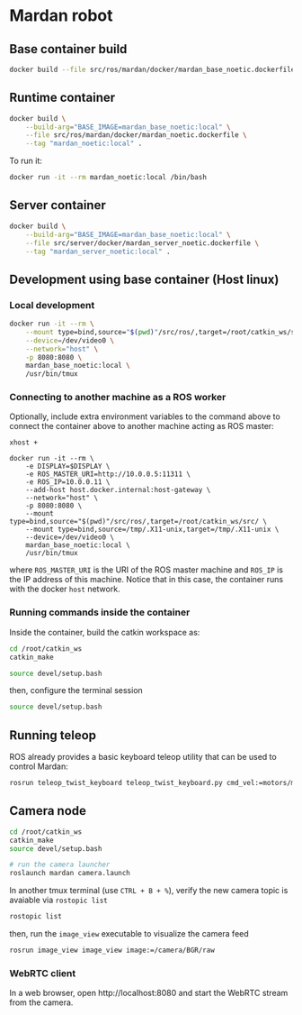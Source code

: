 # Mardan robot

## Base container build

```bash
docker build --file src/ros/mardan/docker/mardan_base_noetic.dockerfile --tag "mardan_base_noetic:local" .
```

## Runtime container

```bash
docker build \
    --build-arg="BASE_IMAGE=mardan_base_noetic:local" \
    --file src/ros/mardan/docker/mardan_noetic.dockerfile \
    --tag "mardan_noetic:local" .
```

To run it:

```bash
docker run -it --rm mardan_noetic:local /bin/bash
```

## Server container

```bash
docker build \
    --build-arg="BASE_IMAGE=mardan_base_noetic:local" \
    --file src/server/docker/mardan_server_noetic.dockerfile \
    --tag "mardan_server_noetic:local" .
```

## Development using base container (Host linux)

### Local development

```bash
docker run -it --rm \
    --mount type=bind,source="$(pwd)"/src/ros/,target=/root/catkin_ws/src/ \
    --device=/dev/video0 \
    --network="host" \
    -p 8080:8080 \
    mardan_base_noetic:local \
    /usr/bin/tmux
```

### Connecting to another machine as a ROS worker

Optionally, include extra environment variables to the command above to connect the container above to another machine acting as ROS master:

```
xhost +

docker run -it --rm \
    -e DISPLAY=$DISPLAY \
    -e ROS_MASTER_URI=http://10.0.0.5:11311 \
    -e ROS_IP=10.0.0.11 \
    --add-host host.docker.internal:host-gateway \
    --network="host" \
    -p 8080:8080 \
    --mount type=bind,source="$(pwd)"/src/ros/,target=/root/catkin_ws/src/ \
    --mount type=bind,source=/tmp/.X11-unix,target=/tmp/.X11-unix \
    --device=/dev/video0 \
    mardan_base_noetic:local \
    /usr/bin/tmux
```

where `ROS_MASTER_URI` is the URI of the ROS master machine and `ROS_IP` is the IP address of this machine. Notice that in this case, the container runs with the docker `host` network.


### Running commands inside the container

Inside the container, build the catkin workspace as:

```bash
cd /root/catkin_ws
catkin_make

source devel/setup.bash
```

then, configure the terminal session

```bash
source devel/setup.bash
```


## Running teleop

ROS already provides a basic keyboard teleop utility that can be used to control Mardan:

```bash
rosrun teleop_twist_keyboard teleop_twist_keyboard.py cmd_vel:=motors/motor_twist
```

## Camera node

```bash
cd /root/catkin_ws
catkin_make
source devel/setup.bash

# run the camera launcher
roslaunch mardan camera.launch
```

In another tmux terminal (use `CTRL + B + %`), verify the new camera topic is avaiable via `rostopic list`

```bash
rostopic list
```

then, run the `image_view` executable to visualize the camera feed

```bash
rosrun image_view image_view image:=/camera/BGR/raw
```

### WebRTC client

In a web browser, open http://localhost:8080 and start the WebRTC stream from the camera.
